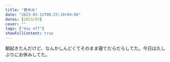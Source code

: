 ```yaml
---
title: "春休み"
date: "2023-03-12T08:25:10+09:00"
dates: [2023/03]
cover: ""
tags: ["day off"]
showFullContent: true
---
```


朝起きたんだけど、なんかしんどくてそのまま寝てだらだらしてた。今日は久しぶりにお休みしてた。
